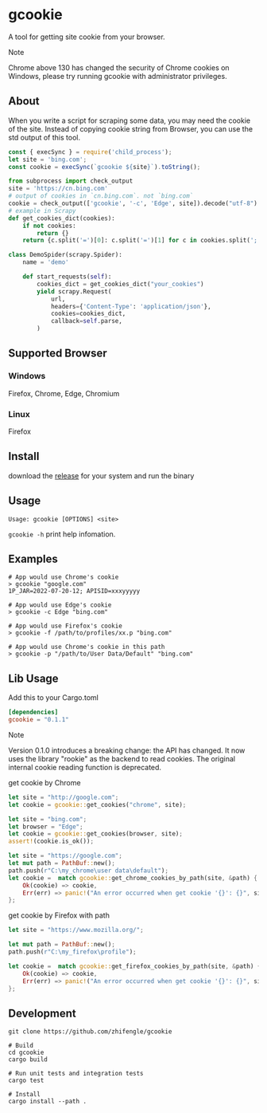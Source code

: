 # gcookie

A tool for getting site cookie from your browser.

> [!note]  
> Chrome above 130 has changed the security of Chrome cookies on Windows, please try running gcookie with administrator privileges.

## About

When you write a script for scraping some data, you may need the cookie of the site.
Instead of copying cookie string from Browser, you can use the std output of this tool.

```javascript
const { execSync } = require('child_process');
let site = 'bing.com';
const cookie = execSync(`gcookie ${site}`).toString();
```

```python
from subprocess import check_output
site = 'https://cn.bing.com'
# output of cookies in `cn.bing.com`. not `bing.com`
cookie = check_output(['gcookie', '-c', 'Edge', site]).decode("utf-8")
# example in Scrapy
def get_cookies_dict(cookies):
    if not cookies:
        return {}
    return {c.split('=')[0]: c.split('=')[1] for c in cookies.split('; ')}

class DemoSpider(scrapy.Spider):
    name = 'demo'

    def start_requests(self):
        cookies_dict = get_cookies_dict("your_cookies")
        yield scrapy.Request(
            url,
            headers={'Content-Type': 'application/json'},
            cookies=cookies_dict,
            callback=self.parse,
        )
```

## Supported Browser

### Windows

Firefox, Chrome, Edge, Chromium

### Linux

Firefox

## Install

download the [release](https://github.com/zhifengle/gcookie/releases) for your system and run the binary

## Usage

```text
Usage: gcookie [OPTIONS] <site>

```

`gcookie -h` print help infomation.

## Examples

```shell
# App would use Chrome's cookie
> gcookie "google.com"
1P_JAR=2022-07-20-12; APISID=xxxyyyyy

# App would use Edge's cookie
> gcookie -c Edge "bing.com"

# App would use Firefox's cookie
> gcookie -f /path/to/profiles/xx.p "bing.com"

# App would use Chrome's cookie in this path
> gcookie -p "/path/to/User Data/Default" "bing.com"
```

## Lib Usage

Add this to your Cargo.toml

```toml
[dependencies]
gcookie = "0.1.1"
```

> [!note]  
> Version 0.1.0 introduces a breaking change: the API has changed.
> It now uses the library "rookie" as the backend to read cookies.
> The original internal cookie reading function is deprecated.

get cookie by Chrome

```rust
let site = "http://google.com";
let cookie = gcookie::get_cookies("chrome", site);

let site = "bing.com";
let browser = "Edge";
let cookie = gcookie::get_cookies(browser, site);
assert!(cookie.is_ok());

let site = "https://google.com";
let mut path = PathBuf::new();
path.push(r"C:\my_chrome\user data\default");
let cookie =  match gcookie::get_chrome_cookies_by_path(site, &path) {
    Ok(cookie) => cookie,
    Err(err) => panic!("An error occurred when get cookie '{}': {}", site, err),
};
```

get cookie by Firefox with path

```rust
let site = "https://www.mozilla.org/";

let mut path = PathBuf::new();
path.push(r"C:\my_firefox\profile");

let cookie =  match gcookie::get_firefox_cookies_by_path(site, &path) {
    Ok(cookie) => cookie,
    Err(err) => panic!("An error occurred when get cookie '{}': {}", site, err),
};
```

## Development

```shell
git clone https://github.com/zhifengle/gcookie

# Build
cd gcookie
cargo build

# Run unit tests and integration tests
cargo test

# Install
cargo install --path .
```
